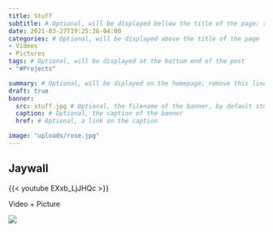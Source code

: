 ```yaml
---
title: Stuff
subtitle: # Optional, will be displayed bellow the title of the page; remove this line to generate an automatic subtitle
date: 2021-03-27T19:25:26-04:00
categories: # Optional, will be displayed above the title of the page
- Videos
- Pictures
tags: # Optional, will be displayed at the bottom end of the post
- "#Projects"

summary: # Optional, will be diplayed on the homepage; remove this line to generate an automatic summary (see https://gohugo.io/content-management/summaries/)
draft: true
banner:
  src: stuff.jpg # Optional, the filename of the banner, by default stuff.jpg
  caption: # Optional, the caption of the banner
  href: # Optional, a link on the caption

image: "uploads/rose.jpg"
---
```

## Jaywall

{{< youtube EXxb_LjJHQc >}}

Video + Picture

![](https://www.denverpost.com/wp-content/uploads/2018/01/day_in_pictures_010818_001.jpg?w=620)

